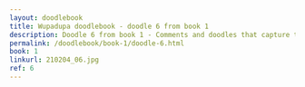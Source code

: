 ```yaml
---
layout: doodlebook
title: Wupadupa doodlebook - doodle 6 from book 1
description: Doodle 6 from book 1 - Comments and doodles that capture the essence of this event  
permalink: /doodlebook/book-1/doodle-6.html
book: 1
linkurl: 210204_06.jpg
ref: 6
---	  
```

																																																																							